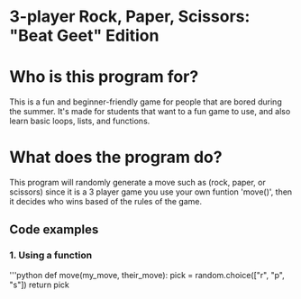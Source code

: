 # 3-player Rock, Paper, Scissors: "Beat Geet" Edition 

# Who is this program for?
This is a fun and beginner-friendly game for people that are bored during the summer. It's made for students that want to a fun game to use, and also learn basic loops, lists, and functions. 

# What does the program do?
This program will randomly generate a move such as (rock, paper, or scissors) since it is a 3 player game you use your own funtion 'move()', then it decides who wins based of the rules of the game.


## Code examples 

### 1. Using a function
'''python
def move(my_move, their_move):
   pick = random.choice(["r", "p", "s"])
   return pick

